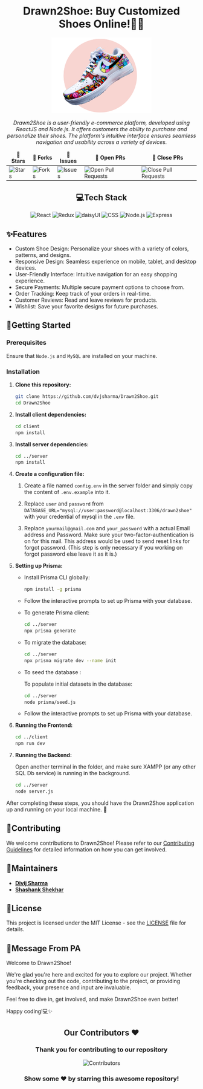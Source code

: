 <div align="center">

# Drawn2Shoe: Buy Customized Shoes Online!👟🎨

<div align="center"><img src="./client/src/assets/banner-hero.png" width="auto" height="200px"/></div>

<i>Drawn2Shoe is a user-friendly e-commerce platform, developed using ReactJS and Node.js. It offers customers the ability to purchase and personalize their shoes. The platform's intuitive interface ensures seamless navigation and usability across a variety of devices.</i>

</div>

<div align = "center">
<table align="center">
    <thead align="center">
        <tr border: 1px;>
            <td><b>🌟 Stars</b></td>
            <td><b>🍴 Forks</b></td>
            <td><b>🐛 Issues</b></td>
            <td><b>🔔 Open PRs</b></td>
            <td><b>🔕 Close PRs</b></td>
        </tr>
     </thead>
    <tbody>
         <tr>
            <td><img alt="Stars" src="https://img.shields.io/github/stars/dvjsharma/Drawn2Shoe?style=flat&logo=github"/></td>
             <td><img alt="Forks" src="https://img.shields.io/github/forks/dvjsharma/Drawn2Shoe?style=flat&logo=github"/></td>
            <td><img alt="Issues" src="https://img.shields.io/github/issues/dvjsharma/Drawn2Shoe?style=flat&logo=github"/></td>
            <td><img alt="Open Pull Requests" src="https://img.shields.io/github/issues-pr/dvjsharma/Drawn2Shoe?style=flat&logo=github"/></td>
           <td><img alt="Close Pull Requests" src="https://img.shields.io/github/issues-pr-closed/dvjsharma/Drawn2Shoe?style=flat&color=critical&logo=github"/></td>
        </tr>
    </tbody>
</table>
</div>

<div align="center">

## 💻Tech Stack

![React](https://img.shields.io/badge/React-%2320232a.svg?style=for-the-badge&logo=react&logoColor=%2361DAFB)
![Redux](https://img.shields.io/badge/Redux-%23764ABC?style=for-the-badge&logo=redux&logoColor=white)
![daisyUI](https://img.shields.io/badge/daisyUI-%232D3748?style=for-the-badge&logo=tailwind-css&logoColor=white)
![CSS](https://img.shields.io/badge/CSS-%231572B6?style=for-the-badge&logo=css3&logoColor=white)
![Node.js](https://img.shields.io/badge/Node.js-43853D?style=for-the-badge&logo=node.js&logoColor=white)
![Express](https://img.shields.io/badge/Express-000000?style=for-the-badge&logo=express&logoColor=white)

</div>

## ✨Features

 - Custom Shoe Design: Personalize your shoes with a variety of colors, patterns, and designs.
 - Responsive Design: Seamless experience on mobile, tablet, and desktop devices.
 - User-Friendly Interface: Intuitive navigation for an easy shopping experience.
 - Secure Payments: Multiple secure payment options to choose from.
 - Order Tracking: Keep track of your orders in real-time.
 - Customer Reviews: Read and leave reviews for products.
 - Wishlist: Save your favorite designs for future purchases.

## 🚀Getting Started

### Prerequisites

Ensure that `Node.js` and `MySQL` are installed on your machine.

### Installation

1. **Clone this repository:**

    ```bash
    git clone https://github.com/dvjsharma/Drawn2Shoe.git
    cd Drawn2Shoe
    ```

2. **Install client dependencies:**

    ```bash
    cd client
    npm install
    ```

3. **Install server dependencies:**

    ```bash
    cd ../server
    npm install
    ```

4. **Create a configuration file:**

    1.   Create a file named `config.env` in the server folder and simply copy the content of `.env.example` into it.
     
     
    2.   Replace `user` and `password` from `DATABASE_URL="mysql://user:password@localhost:3306/drawn2shoe" ` with your  credential of mysql in the `.env` file.
    
    3.   Replace `yourmail@gmail.com` and `your_password` with a actual Email address and Password. Make sure your two-factor-authentication is on for this mail. This address would be used to send reset links for forgot password. (This step is only necessary if you working on forgot password else leave it as it is.)
    
    
<!-- 5. **Setting up the Database:**

    Open XAMPP (or any other SQL Db service) and start the Apache and MySQL services. Find and import the database from [here](https://drive.google.com/file/d/1qShqZpEGcdhVmZ7zzAar-tBwhPFomNWW/view?usp=sharing). Make sure to name it as `drawn2shoe`.

    <i>NOTE: if you have custom configuration for XAMPP, don't forget to change Db config in `server/data/database.js`</i> -->

5. **Setting up Prisma:**

    - Install Prisma CLI globally:

      ```bash
      npm install -g prisma
      ```

    - Follow the interactive prompts to set up Prisma with your database.

    - To generate Prisma client:

      ```bash
      cd ../server
      npx prisma generate
      ```

    - To migrate the database:

      ```bash
      cd ../server
      npx prisma migrate dev --name init
      ```

    - To seed the database :
    
      To populate initial datasets in the database:

      ```bash
      cd ../server
      node prisma/seed.js
      ```


    - Follow the interactive prompts to set up Prisma with your database.

6. **Running the Frontend:**

    ```bash
    cd ../client
    npm run dev
    ```

7. **Running the Backend:**

    Open another terminal in the folder, and make sure XAMPP (or any other SQL Db service) is running in the background.

    ```bash
    cd ../server
    node server.js
    ```

After completing these steps, you should have the Drawn2Shoe application up and running on your local machine. 🎉

## 🤝Contributing

We welcome contributions to Drawn2Shoe! Please refer to our [Contributing Guidelines](CONTRIBUTING.md) for detailed information on how you can get involved.

## 👥Maintainers

-   [**Divij Sharma**](https://github.com/dvjsharma) 
-   [**Shashank Shekhar**](https://github.com/ShashankShekhar07) 

## 📜License

This project is licensed under the MIT License - see the [LICENSE](LICENSE) file for details.

## 💬Message From PA

Welcome to Drawn2Shoe!

We're glad you're here and excited for you to explore our project. Whether you're checking out the code, contributing to the project, or providing feedback, your presence and input are invaluable.

Feel free to dive in, get involved, and make Drawn2Shoe even better!

Happy coding!💻✨

<div>
 
<h2 align = "center">Our Contributors ❤️</h2>
<div align = "center">
 <h3>Thank you for contributing to our repository</h3>

![Contributors](https://contrib.rocks/image?repo=dvjsharma/Drawn2Shoe)

### Show some ❤️ by starring this awesome repository!

</div>
